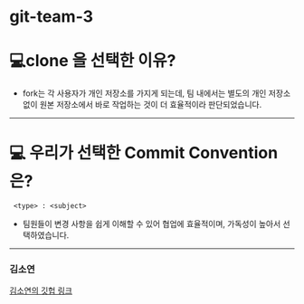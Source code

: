 # git-team-3

# 💻clone 을 선택한 이유?
 - fork는 각 사용자가 개인 저장소를 가지게 되는데, 팀 내에서는 별도의 개인 저장소 없이 원본 저장소에서 바로 작업하는 것이 더 효율적이라 판단되었습니다.

 ---

 # 💻 우리가 선택한 Commit Convention 은?
  ``` 
   <type> : <subject> 
 ```
  - 팀원들이 변경 사항을 쉽게 이해할 수 있어 협업에 효율적이며, 가독성이 높아서 선택하였습니다.

  ---
  ### 김소연

  [김소연의 깃헙 링크](https://github.com/soyeon0116)